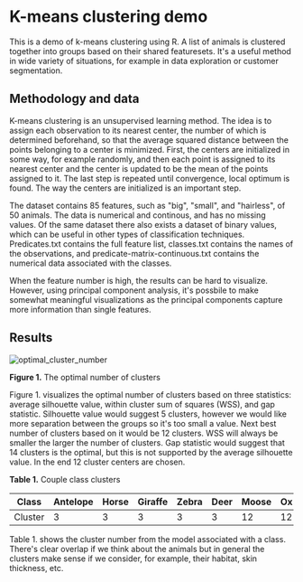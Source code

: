 # K-means clustering demo

This is a demo of k-means clustering using R. A list of animals is clustered together into groups based on their shared featuresets. It's a useful method in wide variety of situations, for example in data exploration or customer segmentation. 

## Methodology and data

K-means clustering is an unsupervised learning method. The idea is to assign each observation to its nearest center, the number of which is determined beforehand, so that the average squared distance between the points belonging to a center is minimized. First, the centers are initialized in some way, for example randomly, and then each point is assigned to its nearest center and the center is updated to be the mean of the points assigned to it. The last step is repeated until convergence, local optimum is found. The way the centers are initialized is an important step.

The dataset contains 85 features, such as "big", "small", and "hairless", of 50 animals. The data is numerical and continous, and has no missing values. Of the same dataset there also exists a dataset of binary values, which can be useful in other types of classification techniques. Predicates.txt contains the full feature list, classes.txt contains the names of the observations, and predicate-matrix-continuous.txt contains the numerical data associated with the classes.

When the feature number is high, the results can be hard to visualize. However, using principal component analysis, it's possbile to make somewhat meaningful visualizations as the principal components capture more information than single features.

## Results

![optimal_cluster_number](https://user-images.githubusercontent.com/91892495/152578196-f8d7e013-71a1-4770-8e51-1a93360b96ce.png)

**Figure 1.** The optimal number of clusters

Figure 1. visualizes the optimal number of clusters based on three statistics: average silhouette value, within cluster sum of squares (WSS), and gap statistic. Silhouette value would suggest 5 clusters, however we would like more separation between the groups so it's too small a value. Next best number of clusters based on it would be 12 clusters. WSS will always be smaller the larger the number of clusters. Gap statistic would suggest that 14 clusters is the optimal, but this is not supported by the average silhouette value. In the end 12 cluster centers are chosen.

**Table 1.** Couple class clusters

|Class|Antelope|Horse|Giraffe|Zebra|Deer|Moose|Ox|Sheep|Buffalo|Cow|
|-|-|-|-|-|-|-|-|-|-|-|
|Cluster|3|3|3|3|3|12|12|12|12|12|

Table 1. shows the cluster number from the model associated with a class. There's clear overlap if we think about the animals but in general the clusters make sense if we consider, for example, their habitat, skin thickness, etc.
